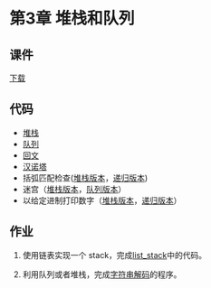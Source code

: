 # 第3章 堆栈和队列

## 课件

[下载](https://github.com/hanjianwei/datastructure/raw/master/chap3/chap3.ppt)

## 代码

- [堆栈](./stack)
- [队列](./queue)
- [回文](./palindrome)
- [汉诺塔](./hanoi)
- 括弧匹配检查([堆栈版本](./balanced/stack)，[递归版本](./balanced/recursion))
- 迷宫（[堆栈版本](./maze/stack)，[队列版本](./maze/queue)）
- 以给定进制打印数字（[堆栈版本](./print_num/stack)，[递归版本](./print_num/recursion)）

## 作业

1. 使用链表实现一个 stack，完成[list_stack](./list_stack)中的代码。

2. 利用队列或者堆栈，完成[字符串解码](./decode_string)的程序。
